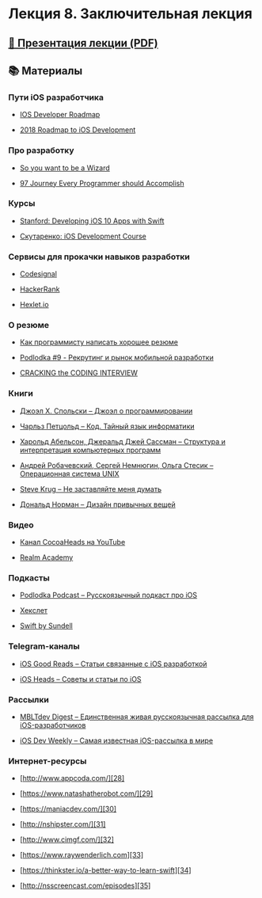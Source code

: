 # Лекция 8. Заключительная лекция

## [🎁 Презентация лекции (PDF)](https://github.com/surfstudio/iOSSummerSchool2018/blob/master/Лекция%208.%20Заключение/Лекция%208.%20Заключение.pdf)

## 📚 Материалы

### Пути iOS разработчика  
  
* [IOS Developer Roadmap][1]  
  
* [2018 Roadmap to iOS Development][2]  
  
### Про разработку  
  
* [So you want to be a Wizard][3]  
  
* [97 Journey Every Programmer should Accomplish][4]  
  
### Курсы  
  
* [Stanford: Developing iOS 10 Apps with Swift][5]  
  
* [Скутаренко: iOS Development Course ][6]  
  
### Сервисы для прокачки навыков разработки  
  
* [Codesignal][7]  
  
* [HackerRank][8]  
  
* [Hexlet.io][9]  
  
### О резюме  
  
* [Как программисту написать хорошее резюме][10]  
  
* [Podlodka #9 - Рекрутинг и рынок мобильной разработки][11]  
  
* [CRACKING the CODING INTERVIEW][12]  
  
### Книги  
  
* [Джоэл Х. Спольски – Джоэл о программировании][13]  
  
* [Чарльз Петцольд – Код. Тайный язык информатики][14]  
  
* [Харольд Абельсон, Джеральд Джей Сассман – Структура и интерпретация компьютерных программ][15]  
  
* [Андрей Робачевский, Сергей Немнюгин, Ольга Стесик – Операционная система UNIX][16]  
  
* [Steve Krug – Не заставляйте меня думать][17]  
  
* [Дональд Норман – Дизайн привычных вещей][18]  
  
### Видео  
  
* [Канал CocoaHeads на YouTube][19]  
  
* [Realm Academy][20]  
  
### Подкасты  
  
* [Podlodka Podcast – Русскоязычный подкаст про iOS][21]  
  
* [Хекслет][22]  
  
* [Swift by Sundell][23]  
  
### Telegram-каналы  
  
* [iOS Good Reads – Статьи связанные с iOS разработкой][24]  
  
* [iOS Heads – Советы и статьи по iOS][25]  
  
### Рассылки  
  
* [MBLTdev Digest – Единственная живая русскоязычная рассылка для iOS-разработчиков][26]  
  
* [iOS Dev Weekly – Самая известная iOS-рассылка в мире][27]  
  
### Интернет-ресурсы  
  
* [<u>http://www.appcoda.com/][28]</u>  
  
* [<u>https://www.natashatherobot.com/][29]</u>  
  
* [<u>https://maniacdev.com/][30]</u>  
  
* [<u>http://nshipster.com/][31]</u>  
  
* [<u>http://www.cimgf.com/][32]</u>  
  
* [<u>https://www.raywenderlich.com][33]</u>  
  
* [<u>https://thinkster.io/a-better-way-to-learn-swift][34]</u>  
  
* [<u>http://nsscreencast.com/episodes][35]</u>  
  
  
[1]: https://github.com/seyhunak/ios-developer-roadmap  
[2]: https://www.reddit.com/r/iOSProgramming/comments/82w6qa/2018_roadmap_to_ios_development/  
[3]: https://jvns.ca/wizard-zine.pdf  
[4]: https://medium.com/@biratkirat/97-journey-every-programmer-should-accomplish-a0c53dbbfd47  
[5]: https://itunes.apple.com/ru/course/1-introduction-to-ios-10-xcode-8-and-swift-3/id1198467120?i=1000381073278&mt=2  
[6]: https://vk.com/iosdevcourse  
[7]: https://codesignal.com  
[8]: https://www.hackerrank.com  
[9]: https://ru.hexlet.io  
[10]: https://ru.hexlet.io/blog/posts/developer-cv  
[11]: https://soundcloud.com/podlodka/podlodka-9-rekruting-i-rynok-mobilnoy-razrabotki  
[12]: http://www.crackingthecodinginterview.com  
[13]: https://www.ozon.ru/context/detail/id/2820575/?partner=hexlet  
[14]: https://www.ozon.ru/context/detail/id/125884/?partner=hexlet  
[15]: https://www.ozon.ru/context/detail/id/5322055/?partner=hexlet  
[16]: https://www.ozon.ru/context/detail/id/2419365/?partner=hexlet  
[17]: http://www.ozon.ru/context/detail/id/141214330/?partner=hexlet  
[18]: http://www.ozon.ru/context/detail/id/28296808/?partner=hexlet  
[19]: https://www.youtube.com/channel/UCPZtkJkHv_3pPC0veurLQ6Q  
[20]: https://academy.realm.io/section/apple/  
[21]: https://itunes.apple.com/us/podcast/podlodka-podcast/id1209828744?mt=2  
[22]: https://itunes.apple.com/fi/podcast/hekslet/id1162673070?mt=2  
[23]: https://itunes.apple.com/ru/podcast/swift-by-sundell/id1267161825?l=en&mt=2  
[24]: https://t.me/iosgr  
[25]: https://t.me/ios_heads  
[26]: http://digest.mbltdev.ru/  
[27]: https://iosdevweekly.com/  
[28]: http://www.appcoda.com/  
[29]: https://www.natashatherobot.com/  
[30]: https://maniacdev.com/  
[31]: http://nshipster.com/  
[32]: http://www.cimgf.com/  
[33]: https://www.raywenderlich.com/  
[34]: https://thinkster.io/a-better-way-to-learn-swift  
[35]: http://nsscreencast.com/episodes  
